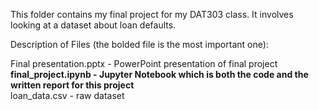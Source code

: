This folder contains my final project for my DAT303 class. 
It involves looking at a dataset about loan defaults.

Description of Files (the bolded file is the most important one):

Final presentation.pptx - PowerPoint presentation of final project  
**final_project.ipynb - Jupyter Notebook which is both the code and the written report for this project**  
loan_data.csv - raw dataset  
